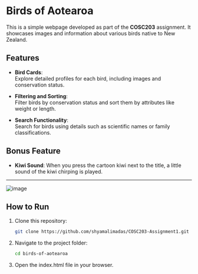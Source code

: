 # Birds of Aotearoa

This is a simple webpage developed as part of the **COSC203** assignment. It showcases images and information about various birds native to New Zealand.

## Features

- **Bird Cards**:  
  Explore detailed profiles for each bird, including images and conservation status.

- **Filtering and Sorting**:  
  Filter birds by conservation status and sort them by attributes like weight or length.

- **Search Functionality**:  
  Search for birds using details such as scientific names or family classifications.

## Bonus Feature
 - **Kiwi Sound**:
   When you press the cartoon kiwi next to the title, a little sound of the kiwi chirping is played.
---

![image](https://github.com/user-attachments/assets/1db5b51b-ac7e-486a-b649-a5988604e43e)


## How to Run

1. Clone this repository:
   ```bash
   git clone https://github.com/shyamalimadas/COSC203-Assignment1.git

2. Navigate to the project folder:
   ```bash
   cd birds-of-aotearoa
   
3. Open the index.html file in your browser.
